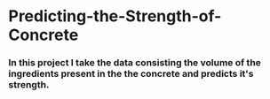 # Predicting-the-Strength-of-Concrete

### In this project I take the data consisting the volume of the ingredients present in the the concrete and predicts it's strength. 
